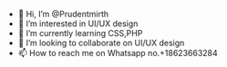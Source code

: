 - 👋 Hi, I’m @Prudentmirth
- 👀 I’m interested in UI/UX design
- 🌱 I’m currently learning CSS,PHP
- 💞️ I’m looking to collaborate on UI/UX design
- 📫 How to reach me on Whatsapp no.+18623663284

<!---
Prudentmirth/Prudentmirth is a ✨ special ✨ repository because its `README.md` (this file) appears on your GitHub profile.
You can click the Preview link to take a look at your changes.
--->
